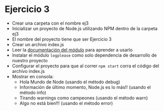 # Ejercicio 3

* Crear una carpeta con el nombre ej3
* Inicializar un proyecto de Node.js utilizando NPM dentro de la carpeta ej3
* El nombre del proyecto tiene que ser Ejercicio 3
* Crear un archivo index.js
* Leer la [documentación del módulo](https://github.com/haadcode/logplease) para aprender a usarlo
* Instalar el módulo `logplease` como solo dependencia de desarrollo de nuestro proyecto
* Configurar el proyecto para que al correr `npm start` corra el código del archivo index.js
* Mostrar en consola:
  * Hola Mundo de Node (usando el método debug)
  * Información de último momento, Node.js es lo más!! (usando el método info)
  * Tirando warnings como campeones (usando el método warn)
  * Algo no está bien!!! (usando el método error)
